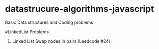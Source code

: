 # datastrucure-algorithms-javascript
Basic Data structures and Coding problems

#LinkedList Problems
1. Linked List Swap nodes in pairs (Leedcode #24)
